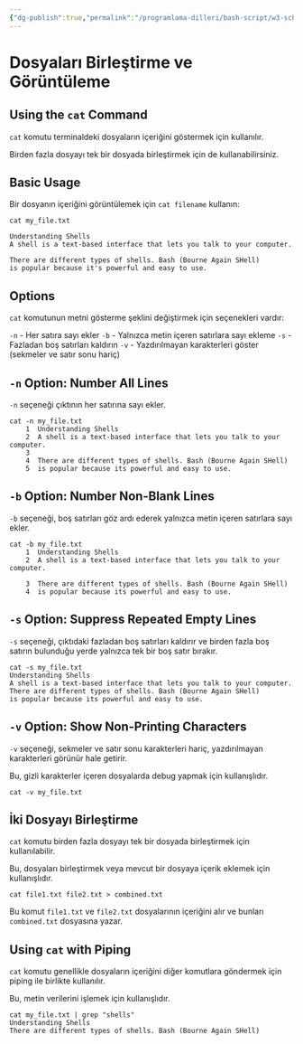 ```yaml
---
{"dg-publish":true,"permalink":"/programlama-dilleri/bash-script/w3-school-bash/9-bash-cat-command/","created":"2025-06-13T16:03:26.667+03:00","updated":"2025-06-13T16:25:20.715+03:00"}
---
```



# Dosyaları Birleştirme ve Görüntüleme

## Using the `cat` Command

`cat` komutu terminaldeki dosyaların içeriğini göstermek için kullanılır.

Birden fazla dosyayı tek bir dosyada birleştirmek için de kullanabilirsiniz.

## Basic Usage

Bir dosyanın içeriğini görüntülemek için `cat filename` kullanın:

```shell-session
cat my_file.txt

Understanding Shells
A shell is a text-based interface that lets you talk to your computer.

There are different types of shells. Bash (Bourne Again SHell)
is popular because it's powerful and easy to use.
```

## Options

`cat` komutunun metni gösterme şeklini değiştirmek için seçenekleri vardır:

`-n` - Her satıra sayı ekler
`-b` - Yalnızca metin içeren satırlara sayı ekleme
`-s` - Fazladan boş satırları kaldırın
`-v` - Yazdırılmayan karakterleri göster (sekmeler ve satır sonu hariç)

## `-n` Option: Number All Lines

`-n` seçeneği çıktının her satırına sayı ekler.

```shell
cat -n my_file.txt
    1  Understanding Shells
    2  A shell is a text-based interface that lets you talk to your computer.
    3
    4  There are different types of shells. Bash (Bourne Again SHell)
    5  is popular because its powerful and easy to use.
```

## `-b` Option: Number Non-Blank Lines

`-b` seçeneği, boş satırları göz ardı ederek yalnızca metin içeren satırlara sayı ekler.

```shell
cat -b my_file.txt
    1  Understanding Shells
    2  A shell is a text-based interface that lets you talk to your computer.

    3  There are different types of shells. Bash (Bourne Again SHell)
    4  is popular because its powerful and easy to use.
```

## `-s` Option: Suppress Repeated Empty Lines

`-s` seçeneği, çıktıdaki fazladan boş satırları kaldırır ve birden fazla boş satırın bulunduğu yerde yalnızca tek bir boş satır bırakır.

```shell
cat -s my_file.txt
Understanding Shells
A shell is a text-based interface that lets you talk to your computer.
There are different types of shells. Bash (Bourne Again SHell)
is popular because its powerful and easy to use.
```

## `-v` Option: Show Non-Printing Characters

`-v` seçeneği, sekmeler ve satır sonu karakterleri hariç, yazdırılmayan karakterleri görünür hale getirir.

Bu, gizli karakterler içeren dosyalarda debug yapmak için kullanışlıdır.

```
cat -v my_file.txt
```

## İki Dosyayı Birleştirme

`cat` komutu birden fazla dosyayı tek bir dosyada birleştirmek için kullanılabilir.

Bu, dosyaları birleştirmek veya mevcut bir dosyaya içerik eklemek için kullanışlıdır.

```shell
cat file1.txt file2.txt > combined.txt
```

Bu komut `file1.txt` ve `file2.txt` dosyalarının içeriğini alır ve bunları `combined.txt` dosyasına yazar.

## Using `cat` with Piping

`cat` komutu genellikle dosyaların içeriğini diğer komutlara göndermek için piping ile birlikte kullanılır.

Bu, metin verilerini işlemek için kullanışlıdır.

```shell
cat my_file.txt | grep "shells"
Understanding Shells
There are different types of shells. Bash (Bourne Again SHell)
```